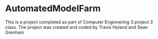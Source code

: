 # AutomatedModelFarm
This is a project completed as part of Computer Enginnering 3 project 3 class. 
The project was created and coded by Travis Hyland and Sean Grenham
